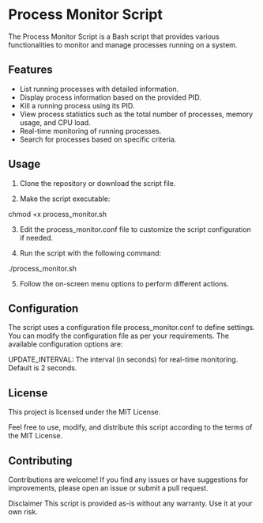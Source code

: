 # Process Monitor Script

The Process Monitor Script is a Bash script that provides various functionalities to monitor and manage processes running on a system.

## Features

- List running processes with detailed information.
- Display process information based on the provided PID.
- Kill a running process using its PID.
- View process statistics such as the total number of processes, memory usage, and CPU load.
- Real-time monitoring of running processes.
- Search for processes based on specific criteria.

## Usage

1. Clone the repository or download the script file.

2. Make the script executable:

chmod +x process_monitor.sh

3. Edit the process_monitor.conf file to customize the script configuration if needed.

4. Run the script with the following command:

./process_monitor.sh

5. Follow the on-screen menu options to perform different actions.

## Configuration

The script uses a configuration file process_monitor.conf to define settings. You can modify the configuration file as per your requirements. The available configuration options are:

UPDATE_INTERVAL: The interval (in seconds) for real-time monitoring. Default is 2 seconds.

## License

This project is licensed under the MIT License.

Feel free to use, modify, and distribute this script according to the terms of the MIT License.

## Contributing
Contributions are welcome! If you find any issues or have suggestions for improvements, please open an issue or submit a pull request.

Disclaimer
This script is provided as-is without any warranty. Use it at your own risk.
